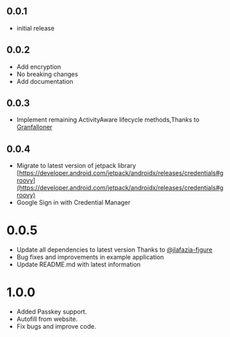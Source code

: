 ## 0.0.1

- initial release

## 0.0.2

- Add encryption
- No breaking changes
- Add documentation

## 0.0.3

- Implement remaining ActivityAware lifecycle methods,Thanks to [Granfalloner](https://github.com/Granfalloner)

## 0.0.4

- Migrate to latest version of jetpack library [https://developer.android.com/jetpack/androidx/releases/credentials#groovy](https://developer.android.com/jetpack/androidx/releases/credentials#groovy)
- Google Sign in with Credential Manager 

# 0.0.5

- Update all dependencies to latest version Thanks to [@jlafazia-figure](https://github.com/jlafazia-figure)
- Bug fixes and improvements in example application
- Update README.md with latest information


# 1.0.0

- Added Passkey support.
- Autofill from website.
- Fix bugs and improve code.